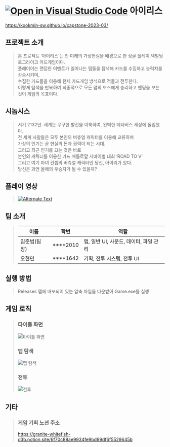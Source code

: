[![Open in Visual Studio Code](https://classroom.github.com/assets/open-in-vscode-2e0aaae1b6195c2367325f4f02e2d04e9abb55f0b24a779b69b11b9e10269abc.svg)](https://classroom.github.com/online_ide?assignment_repo_id=10358850&assignment_repo_type=AssignmentRepo)
아이리스
==================

https://kookmin-sw.github.io/capstone-2023-03/

프로젝트 소개
--------------

> 본 프로젝트 ‘아이리스’는 먼 미래의 가상현실을 배경으로 한 싱글 플레이 덱빌딩 로그라이크 카드게임이다.  
> 플레이어는 랜덤한 이벤트가 일어나는 맵들을 탐색해 카드를 수집하고 능력치를 상승시키며,  
> 수집한 카드들을 이용해 턴제 카드게임 방식으로 적들과 전투한다.   
> 이렇게 탐색을 반복하여 최종적으로 모든 맵의 보스에게 승리하고 엔딩을 보는 것이 게임의 목표이다.   

시놉시스
-------

> 서기 2132년. 세계는 무구한 발전을 이룩하여, 완벽한 메타버스 세상에 돌입했다.  
> 전 세계 사람들은 모두 본인의 버츄얼 캐릭터를 이용해 교류하며  
> 가상의 인기는 곧 현실의 돈과 권력이 되는 시대.  
> 그리고 최근 인기를 끄는 것은 바로  
> 본인의 캐릭터를 이용한 카드 배틀로얄 서바이벌 대회 ‘ROAD TO V’  
> 그리고 여기 마녀 컨셉의 버츄얼 캐릭터인 당신, 아이리가 있다.  
> 당신은 과연 올해의 우승자가 될 수 있을까?  

플레이 영상
--------

> [![Alternate Text](https://img.youtube.com/vi/NoJn_X90eIE/0.jpg)](https://www.youtube.com/watch?v=NoJn_X90eIE)

팀 소개
------

> |이름|학번|역할|
> |-|-|-|
> |임준범(팀장)|****2010|맵, 일반 UI, 사운드, 데이터, 파일 관리|
> |오현민|****1642|기획, 전투 시스템, 전투 UI|


실행 방법
--------

> Releases 탭에 배포되어 있는 압축 파일을 다운받아 Game.exe를 실행

게임 로직
--------

> ### 타이틀 화면
> ![타이틀 화면](/Docs/logic4.png)
> ### 맵 탐색
> ![맵 탐색](/Docs/logic5.png)
> ### 전투
> ![전투](/Docs/logic3.png)

기타
----

> ### 게임 기획 노션 주소
> https://granite-whitefish-d3b.notion.site/6f70c88ae9934fe9bd99df6f5529645b
